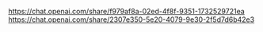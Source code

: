 https://chat.openai.com/share/f979af8a-02ed-4f8f-9351-1732529721ea
https://chat.openai.com/share/2307e350-5e20-4079-9e30-2f5d7d6b42e3
